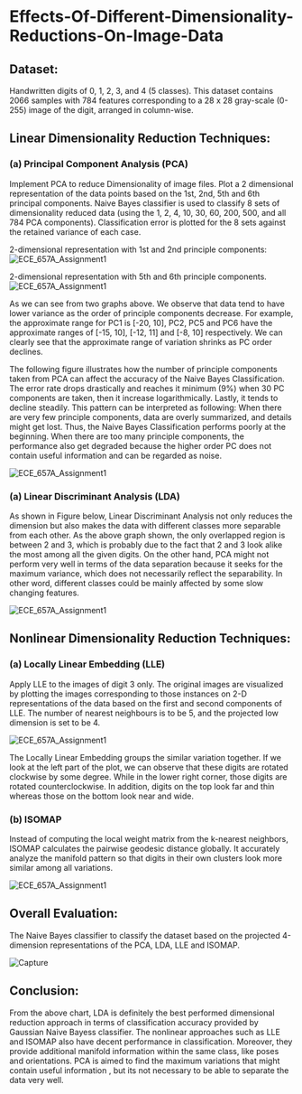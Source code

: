 # Effects-Of-Different-Dimensionality-Reductions-On-Image-Data

## Dataset:
Handwritten digits of 0, 1, 2, 3, and 4 (5 classes). This dataset contains 2066 samples with 784 features corresponding to a 28 x 28 gray-scale (0-255) image of the digit, arranged in column-wise.

## Linear Dimensionality Reduction Techniques:

### (a) Principal Component Analysis (PCA)
Implement PCA to reduce Dimensionality of image files. Plot a 2 dimensional representation of the data points based on the 1st, 2nd, 5th and 6th principal components. Naive Bayes classifier is used to classify 8 sets of dimensionality reduced data (using the 1, 2, 4, 10, 30, 60, 200, 500, and all 784 PCA components). Classification error is plotted for the 8 sets against the retained variance of each case.

2-dimensional representation with 1st and 2nd principle components:
![ECE_657A_Assignment1](https://user-images.githubusercontent.com/29167705/63562457-ae4c1c80-c52b-11e9-9e4b-f1fceebf5516.jpg)

2-dimensional representation with 5th and 6th principle components.
![ECE_657A_Assignment1](https://user-images.githubusercontent.com/29167705/63562479-c459dd00-c52b-11e9-892b-8600947e3d84.jpg)

As we can see from two graphs above. We observe that data tend to have lower variance as the order of principle components decrease. For example, the approximate range for PC1 is [-20, 10], PC2, PC5 and PC6 have the approximate ranges of [-15, 10], [-12, 11] and [-8, 10] respectively. We can clearly see that the approximate range of variation shrinks as PC order declines.

The following figure illustrates how the number of principle components taken from PCA can affect the accuracy of the Naive Bayes Classification. The error rate drops drastically and reaches it minimum (9%) when 30 PC components are taken, then it increase logarithmically. Lastly, it tends to decline steadily. This pattern can be interpreted as following: When there are very few principle components, data are overly summarized, and details might get lost. Thus, the Naive Bayes Classification performs poorly at the beginning. When there are too many principle components, the performance also get degraded because the higher order PC does not contain useful information and can be regarded as noise.

![ECE_657A_Assignment1](https://user-images.githubusercontent.com/29167705/63562839-0e8f8e00-c52d-11e9-8088-e49ebe8cbb5c.jpg)

### (a) Linear Discriminant Analysis (LDA)

As shown in Figure below, Linear Discriminant Analysis not only reduces the dimension but also makes the data with different classes more separable from each other. As the above graph shown, the only overlapped region is between 2 and 3, which is probably due to the fact that 2 and 3 look alike the most among all the given digits. On the other hand, PCA might not perform very well in terms of
the data separation because it seeks for the maximum variance, which does not necessarily reflect the separability. In other word, different classes could be mainly affected by some slow changing features.

![ECE_657A_Assignment1](https://user-images.githubusercontent.com/29167705/63562962-6c23da80-c52d-11e9-8e6c-ce92d7914555.jpg)


## Nonlinear Dimensionality Reduction Techniques:

### (a) Locally Linear Embedding (LLE)
Apply LLE to the images of digit 3 only. The original images are visualized by plotting the images corresponding to those instances on 2-D representations of the data based on the first and second components of LLE.
The number of nearest neighbours is to be 5, and the projected low dimension is set to be 4.

![ECE_657A_Assignment1](https://user-images.githubusercontent.com/29167705/63563211-477c3280-c52e-11e9-8402-2f8a87003743.jpg)

The Locally Linear Embedding groups the similar variation together. If we look at the left part of the plot, we can observe that these digits are rotated clockwise by some degree. While in the lower right corner, those digits are rotated counterclockwise. In addition, digits on the top look far and thin whereas those on the bottom look near and wide.

### (b) ISOMAP
Instead of computing the local weight matrix from the k-nearest neighbors, ISOMAP calculates the pairwise geodesic distance globally. It accurately analyze the manifold pattern so that digits in their own clusters look more similar among all variations.

![ECE_657A_Assignment1](https://user-images.githubusercontent.com/29167705/63563309-a3df5200-c52e-11e9-9e48-fcd79f3918d5.jpg)

## Overall Evaluation:
The Naive Bayes classifier to classify the dataset based on the projected 4-dimension representations of the PCA, LDA, LLE and ISOMAP.

![Capture](https://user-images.githubusercontent.com/29167705/63563439-1819f580-c52f-11e9-90a8-b899ae64dacd.JPG)

## Conclusion: 
From the above chart, LDA is definitely the best performed dimensional reduction approach in terms of classification accuracy provided by Gaussian Naive Bayess classifier. The nonlinear approaches such as LLE and ISOMAP also have decent performance in classification.
Moreover, they provide additional manifold information within the same class, like poses and orientations. PCA is aimed to find the maximum variations that might contain useful information , but its not necessary to be able to separate the data very well.

